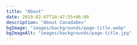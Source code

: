 ```yaml
---
title: "About"
date: 2019-02-07T10:47:55+06:00
description: "About CanadaDev"
bgImage: "images/backgrounds/page-title.webp"
bgImageAlt: "images/backgrounds/page-title.jpg"
---
```


